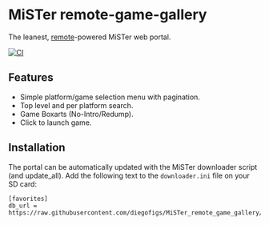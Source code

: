 # MiSTer remote-game-gallery

The leanest, [remote](https://github.com/wizzomafizzo/mrext)-powered MiSTer web portal.

[![CI](https://github.com/diegofigs/MiSTer_remote_game_gallery/actions/workflows/ci.yaml/badge.svg)](https://github.com/diegofigs/MiSTer_remote_game_gallery/actions/workflows/ci.yaml)

## Features

- Simple platform/game selection menu with pagination.
- Top level and per platform search.
- Game Boxarts (No-Intro/Redump).
- Click to launch game.

## Installation

The portal can be automatically updated with the MiSTer downloader script (and update_all). Add the following text to the `downloader.ini` file on your SD card:

```
[favorites]
db_url = https://raw.githubusercontent.com/diegofigs/MiSTer_remote_game_gallery/db/db.json.zip
```
